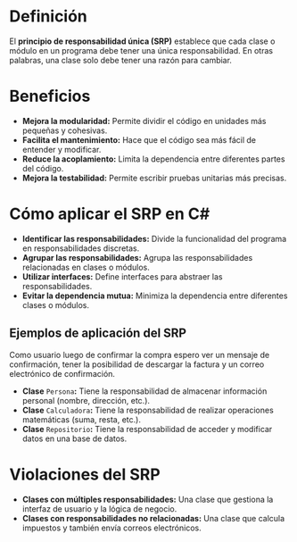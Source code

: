 

# Definición

El **principio de responsabilidad única (SRP)** establece que cada clase o módulo en un programa debe tener una única responsabilidad. En otras palabras, una clase solo debe tener una razón para cambiar.

# Beneficios

- **Mejora la modularidad:** Permite dividir el código en unidades más pequeñas y cohesivas.
- **Facilita el mantenimiento:** Hace que el código sea más fácil de entender y modificar.
- **Reduce la acoplamiento:** Limita la dependencia entre diferentes partes del código.
- **Mejora la testabilidad:** Permite escribir pruebas unitarias más precisas.

# Cómo aplicar el SRP en C\#

- **Identificar las responsabilidades:** Divide la funcionalidad del programa en responsabilidades discretas.
- **Agrupar las responsabilidades:** Agrupa las responsabilidades relacionadas en clases o módulos.
- **Utilizar interfaces:** Define interfaces para abstraer las responsabilidades.
- **Evitar la dependencia mutua:** Minimiza la dependencia entre diferentes clases o módulos.

## Ejemplos de aplicación del SRP

Como usuario luego de confirmar la compra espero ver un mensaje de confirmación, tener la posibilidad de descargar la factura y un correo electrónico de confirmación.

- **Clase** `Persona`**:** Tiene la responsabilidad de almacenar información personal (nombre, dirección, etc.).
- **Clase** `Calculadora`**:** Tiene la responsabilidad de realizar operaciones matemáticas (suma, resta, etc.).
- **Clase** `Repositorio`**:** Tiene la responsabilidad de acceder y modificar datos en una base de datos.

# Violaciones del SRP

- **Clases con múltiples responsabilidades:** Una clase que gestiona la interfaz de usuario y la lógica de negocio.
- **Clases con responsabilidades no relacionadas:** Una clase que calcula impuestos y también envía correos electrónicos.

